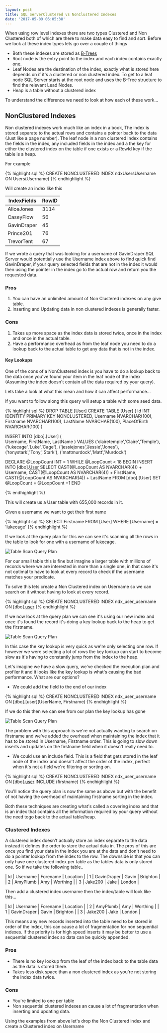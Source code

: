 ```yaml
---
layout: post
title: SQL ServerClustered vs NonClustered Indexes
date: '2017-05-09 06:05:38'
---
```

When using row level indexes there are two types Clustered and Non Clustered both of which are there to make data easy to find and sort. Before we look at these index types lets go over a couple of things

* Both these indexes are stored as [B-Trees](https://en.wikipedia.org/wiki/B-tree)
* Root node is the entry point to the index and each index contains exactly one.
* Leaf Nodes are the destination of the index, exactly what is stored here depends on if it's a clustered or non clustered index. To get to a leaf node SQL Server starts at the root node and uses the B-Tree structure to find the relevant Lead Nodes.
* Heap is a table without a clustered index

 To understand the difference we need to look at how each of these work...

## NonClustered Indexes ##
Non clustered indexes work much like an index in a book, The index is stored separate to the actual rows  and contains a pointer back to the data (Just like a page number). The leaf node in a non clustered index contains the fields in the index, any included fields in the index and a the key for either the clustered index on the table if one exists or a RowId key if the table is a heap.

For example 

{% highlight sql %}
CREATE NONCLUSTERED INDEX ndxUsersUsername ON Users(Username)
{% endhighlight %}

Will create an index like this

| IndexFields | RowID |
| --- | --- |
| AliceJones | 3114 |
| CaseyFlow | 56 |
| GavinDraper | 45 |
| Prince201 | 76 |
| TrevorTent | 67 |

If we wrote a query that was looking for a username of GavinDraper SQL Server would potentially use the Username index above to find quick find GavinDraper, if your query selected fields that are not in the index it would then using the pointer in the index go to the actual row and return you the requested data.

### Pros ###
1. You can have an unlimited amount of Non Clustered indexes on any give table.
2. Inserting and Updating data in non clustered indexes is generally faster.

### Cons ###
1. Takes up more space as the index data is stored twice, once in the index and once in the actual table.
1. Have a performance overhead as from the leaf node you need to do a lookup back to the actual table to get any data that is not in the index.

#### Key Lookups ####
One of the cons of a NonClustered index is you have to do a lookup back to the data once you've found your item in the leaf node of the index (Assuming the index doesn't contain all the data required by your query). 

Lets take a look at what this mean and how it can affect performance...

If you want to follow along this query will setup a table with some seed data.

{% highlight sql %}
DROP TABLE [User]
CREATE TABLE [User]
(
	Id INT IDENTITY PRIMARY KEY NONCLUSTERED,
	Username NVARCHAR(100),
	Firstname NVARCHAR(100),
	LastName NVARCHAR(100),
	PlaceOfBirth NVARCHAR(100)
)

INSERT INTO [dbo].[User]
    ( 	
	Username,
	FirstName,
	LastName
	)
VALUES
	('clairetemple','Claire','Temple'),
	('lukecage','Luke','Cage'),
	('jessiejones','Jessie','Jones'),
	('tonystark','Tony','Stark'),
	('mattmurdock','Matt','Murdock')

DECLARE @LoopCount INT = 1
WHILE @LoopCount < 18
	BEGIN
	INSERT INTO [dbo].[User](Username,FirstName,LastName)
	SELECT 
		CAST(@LoopCount AS NVARCHAR(4)) + Username,
		CAST(@LoopCount AS NVARCHAR(4)) + FirstName,
		CAST(@LoopCount AS NVARCHAR(4)) + LastName 
	FROM [dbo].[User]
	SET @LoopCount = @LoopCount +1
	END

{% endhighlight %}

This will create us a User table with 655,000 records in it.

Given a username we want to get their first name

{% highlight sql %}
SELECT Firstname FROM [User] WHERE [Username] = 'lukecage'
{% endhighlight %}

If we look at the query plan for this we can see it's scanning all the rows in the table to look for one with a username of lukecage.

![Table Scan Query Plan]({{site.url}}/content/images/2017-indexes-explained/tablescan.jpg)

For our small table this is fine but imagine a larger table with millions of records where we are interested in more than a single one, in that case it's not optimal to have to look at every record to check if the username matches your predicate. 

To solve this lets  create a Non Clustered index on Username so we can search on it without having to look at every record.

{% highlight sql %}
CREATE NONCLUSTERED INDEX ndx_user_username ON [dbo].[user](UserName)
{% endhighlight %}

If we now look at the query plan we can see it's using our new index and once it's found the record it's doing a key lookup back to the heap to get the firstname.

![Table Scan Query Plan]({{site.url}}/content/images/2017-indexes-explained/nonclusteredkeylookup.jpg)

In this case the key lookup is very quick as we're only selecting one row. If however we were selecting a lot of rows the key lookup can start to become slow as it's having to constantly jump from the index to the heap. 

Let's imagine we have a slow query, we've checked the execution plan and profiler it and it looks like the key lookup is what's causing the bad performance. What are our options? 

* We could add the field to the end of our index 

{% highlight sql %}
CREATE NONCLUSTERED INDEX ndx_user_username ON [dbo].[user](UserName, Firstname)
{% endhighlight %}

If we do this then we can see from our plan the key lookup has gone

![Table Scan Query Plan]({{site.url}}/content/images/2017-indexes-explained/nonclusterednokeylookup.jpg)

The problem with this approach is we're not actually wanting to search on firstname and we've added the overhead when maintaining the index that it has to be stored in Username, Firstname order. This is going to slow down inserts and updates on the firstname field when it doesn't really need to.

*  We could use an include field. This is a field that gets stored in the leaf node of the index and doesn't affect the order of the index, perfect when it's not a field we're filtering or sorting on.

{% highlight sql %}
CREATE NONCLUSTERED INDEX ndx_user_username ON [dbo].[user](UserName) INCLUDE (firstname)
{% endhighlight %}

You'll notice the query plan is now the same as above but with the benefit of not having the overhead of maintaining firstname sorting in the index.

Both these techniques are creating what's called a covering index and that is an index that contains all the information required by your query without the need togo back to the actual table/heap.

### Clustered Indexes ###

A clustered index doesn't actually store an index separate to the data instead it defines the order to store the actual data in. The pros of this are once you find your data in the index you are at the data and don't need to do a pointer lookup from the index to the row. The downside is that you can only have one clustered index per table as the tables data is only stored one. So if we take the following table..

| Id | Username | Forename | Location |
| 1 | GavinDraper | Gavin | Brighton |
| 2 | AmyPlumb | Amy | Worthing |
| 3 | Jake200 | Jake | London |

Then add a  clustered index username then the index/table will look like this...

| Id | Username | Forename | Location |
| 2 | AmyPlumb | Amy | Worthing |
| 1 | GavinDraper | Gavin | Brighton |
| 3 | Jake200 | Jake | London |

This means any new records inserted into the table need to be stored in order of the index, this can cause a lot of fragmentation for non sequential indexes. If the priority is for high speed inserts it may be better to use a sequential clustered index so data can be quickly appended.

### Pros ###
* There is no key lookup from the leaf of the index back to the table data as the data is stored there.
* Takes less disk space than a non clustered index as you're not storing the index data twice.

### Cons ###
* You're limited to one per table
* Non sequential clustered indexes an cause a lot of fragmentation when inserting and updating data.

Using the examples from above let's drop the Non Clustered index and create a Clustered index on Username




